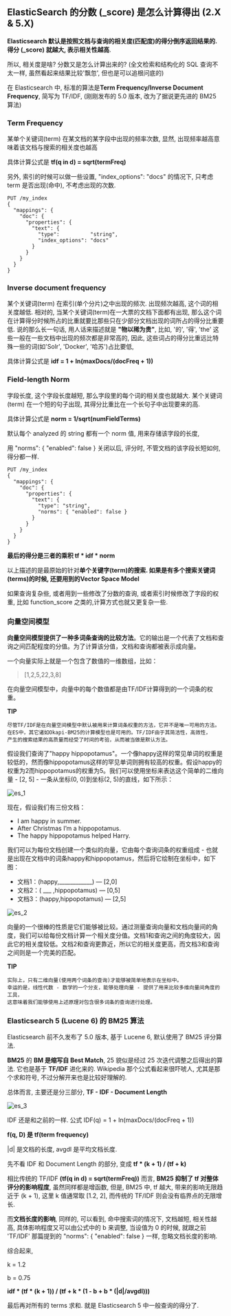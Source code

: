 ## ElasticSearch 的分数 (_score) 是怎么计算得出 (2.X & 5.X)

**Elasticsearch 默认是按照文档与查询的相关度(匹配度)的得分倒序返回结果的. 得分 (_score) 就越大, 表示相关性越高**.

所以, 相关度是啥? 分数又是怎么计算出来的? (全文检索和结构化的 SQL 查询不太一样, 虽然看起来结果比较'飘忽', 但也是可以追根问底的)

在 Elasticsearch 中, 标准的算法是**Term Frequency/Inverse Document Frequency**, 简写为 TF/IDF, (刚刚发布的 5.0 版本, 改为了据说更先进的 BM25 算法)

### Term Frequency

某单个关键词(term) 在某文档的某字段中出现的频率次数, 显然, 出现频率越高意味着该文档与搜索的相关度也越高

具体计算公式是 **tf(q in d) = sqrt(termFreq)**

另外, 索引的时候可以做一些设置, "index_options": "docs" 的情况下, 只考虑 term 是否出现(命中), 不考虑出现的次数.
```
PUT /my_index
{
  "mappings": {
    "doc": {
      "properties": {
        "text": {
          "type":          "string",
          "index_options": "docs"
        }
      }
    }
  }
}
```
### Inverse document frequency

某个关键词(term) 在索引(单个分片)之中出现的频次. 出现频次越高, 这个词的相关度越低. 相对的, 当某个关键词(term)在一大票的文档下面都有出现, 那么这个词在计算得分时候所占的比重就要比那些只在少部分文档出现的词所占的得分比重要低. 说的那么长一句话, 用人话来描述就是 **"物以稀为贵"**, 比如, '的', '得', 'the' 这些一般在一些文档中出现的频次都是非常高的, 因此, 这些词占的得分比重远比特殊一些的词(如'Solr', 'Docker', '哈苏')占比要低,

具体计算公式是 **idf = 1 + ln(maxDocs/(docFreq + 1))**

### Field-length Norm

字段长度, 这个字段长度越短, 那么字段里的每个词的相关度也就越大. 某个关键词(term) 在一个短的句子出现, 其得分比重比在一个长句子中出现要来的高.

具体计算公式是 **norm = 1/sqrt(numFieldTerms)**

默认每个 analyzed 的 string 都有一个 norm 值, 用来存储该字段的长度,

用 "norms": { "enabled": false } 关闭以后, 评分时, 不管文档的该字段长短如何, 得分都一样.
```
PUT /my_index
{
  "mappings": {
    "doc": {
      "properties": {
        "text": {
          "type": "string",
          "norms": { "enabled": false }
        }
      }
    }
  }
}
```
**最后的得分是三者的乘积 tf * idf * norm**

以上描述的是最原始的针对**单个关键字(term)**的搜索. 如果是有**多个搜索关键词(terms)**的时候, 还要用到的**Vector Space Model**

如果查询复杂些, 或者用到一些修改了分数的查询, 或者索引时候修改了字段的权重, 比如 function_score 之类的,计算方式也就又更复杂一些.

### 向量空间模型

**向量空间模型提供了一种多词条查询的比较方法**。它的输出是一个代表了文档和查询之间匹配程度的分值。为了计算该分值，文档和查询都被表示成向量。

一个向量实际上就是一个包含了数值的一维数组，比如：

> [1,2,5,22,3,8]

在向量空间模型中，向量中的每个数值都是由TF/IDF计算得到的一个词条的权重。

**TIP**
```
尽管TF/IDF是在向量空间模型中默认被用来计算词条权重的方法，它并不是唯一可用的方法。
在ES中，其它诸如Okapi-BM25的计算模型也是可用的。TF/IDF由于其简洁性，高效性，
产生的搜索结果的高质量而经受了时间的考验，从而被当做是默认方法。
```
假设我们查询了"happy hippopotamus"。一个像happy这样的常见单词的权重是较低的，然而像hippopotamus这样的罕见单词则拥有较高的权重。假设happy的权重为2而hippopotamus的权重为5。我们可以使用坐标来表达这个简单的二维向量 - [2, 5] - 一条从坐标(0, 0)到坐标(2, 5)的直线，如下所示：

![es_1](https://github.com/yueyuanyang/knowledge/blob/master/elasticsearch/img/es_1.png)

现在，假设我们有三份文档：

- I am happy in summer.
- After Christmas I’m a hippopotamus.
- The happy hippopotamus helped Harry.

我们可以为每份文档创建一个类似的向量，它由每个查询词条的权重组成 - 也就是出现在文档中的词条happy和hippopotamus，然后将它绘制在坐标中，如下图：

- 文档1：(happy,____________) — [2,0]
- 文档2：( ___ ,hippopotamus) — [0,5]
- 文档3：(happy,hippopotamus) — [2,5]

![es_2](https://github.com/yueyuanyang/knowledge/blob/master/elasticsearch/img/es_2.png)

向量的一个很棒的性质是它们能够被比较。通过测量查询向量和文档向量间的角度，我们可以给每份文档计算一个相关度分值。文档1和查询之间的角度较大，因此它的相关度较低。文档2和查询更靠近，所以它的相关度更高，而文档3和查询之间则是一个完美的匹配。

**TIP**

```
实际上，只有二维向量(使用两个词条的查询)才能够被简单地表示在坐标中。
幸运的是，线性代数 - 数学的一个分支，能够处理向量 - 提供了用来比较多维向量间角度的工具，
这意味着我们能够使用上述原理对包含很多词条的查询进行处理。
```

### Elasticsearch 5 (Lucene 6) 的 BM25 算法

Elasticsearch 前不久发布了 5.0 版本, 基于 Lucene 6, 默认使用了 BM25 评分算法.

**BM25** 的 **BM 是缩写自 Best Match**, 25 貌似是经过 25 次迭代调整之后得出的算法. 它也是基于 **TF/IDF** 进化来的. Wikipedia 那个公式看起来很吓唬人, 尤其是那个求和符号, 不过分解开来也是比较好理解的.

总体而言, 主要还是分三部分, **TF - IDF - Document Length**

![es_3](https://github.com/yueyuanyang/knowledge/blob/master/elasticsearch/img/es_3.jpg)

IDF 还是和之前的一样. 公式 IDF(q) = 1 + ln(maxDocs/(docFreq + 1))

**f(q, D) 是 tf(term frequency)**

|d| 是文档的长度, avgdl 是平均文档长度.

先不看 IDF 和 Document Length 的部分, 变成 **tf * (k + 1) / (tf + k)**

相比传统的 TF/IDF **(tf(q in d) = sqrt(termFreq))** 而言, **BM25 抑制了 tf 对整体评分的影响程度**, 虽然同样都是增函数, 但是, BM25 中, tf 越大, 带来的影响无限趋近于 (k + 1), 这里 k 值通常取 [1.2, 2], 而传统的 TF/IDF 则会没有临界点的无限增长.

而**文档长度的影响**, 同样的, 可以看到, 命中搜索词的情况下, 文档越短, 相关性越高, 具体影响程度又可以由公式中的 b 来调整, 当设值为 0 的时候, 就跟之前 'TF/IDF' 那篇提到的 "norms": { "enabled": false } 一样, 忽略文档长度的影响.

综合起来,

k = 1.2

b = 0.75

**idf * (tf * (k + 1)) / (tf + k * (1 - b + b * (|d|/avgdl)))**

最后再对所有的 terms 求和. 就是 Elasticsearch 5 中一般查询的得分了.
